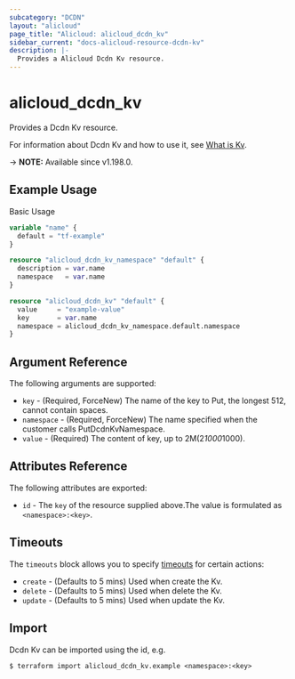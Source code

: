 ```yaml
---
subcategory: "DCDN"
layout: "alicloud"
page_title: "Alicloud: alicloud_dcdn_kv"
sidebar_current: "docs-alicloud-resource-dcdn-kv"
description: |-
  Provides a Alicloud Dcdn Kv resource.
---
```


# alicloud_dcdn_kv

Provides a Dcdn Kv resource.

For information about Dcdn Kv and how to use it, see [What is Kv](https://www.alibabacloud.com/help/en/dynamic-route-for-cdn/latest/putdcdnkv).

-> **NOTE:** Available since v1.198.0.

## Example Usage

Basic Usage

```terraform
variable "name" {
  default = "tf-example"
}

resource "alicloud_dcdn_kv_namespace" "default" {
  description = var.name
  namespace   = var.name
}

resource "alicloud_dcdn_kv" "default" {
  value     = "example-value"
  key       = var.name
  namespace = alicloud_dcdn_kv_namespace.default.namespace
}
```

## Argument Reference

The following arguments are supported:
* `key` - (Required, ForceNew) The name of the key to Put, the longest 512, cannot contain spaces.
* `namespace` - (Required, ForceNew) The name specified when the customer calls PutDcdnKvNamespace.
* `value` - (Required) The content of key, up to 2M(2*1000*1000).



## Attributes Reference

The following attributes are exported:
* `id` - The `key` of the resource supplied above.The value is formulated as `<namespace>:<key>`.

## Timeouts

The `timeouts` block allows you to specify [timeouts](https://www.terraform.io/docs/configuration-0-11/resources.html#timeouts) for certain actions:
* `create` - (Defaults to 5 mins) Used when create the Kv.
* `delete` - (Defaults to 5 mins) Used when delete the Kv.
* `update` - (Defaults to 5 mins) Used when update the Kv.

## Import

Dcdn Kv can be imported using the id, e.g.

```shell
$ terraform import alicloud_dcdn_kv.example <namespace>:<key>
```